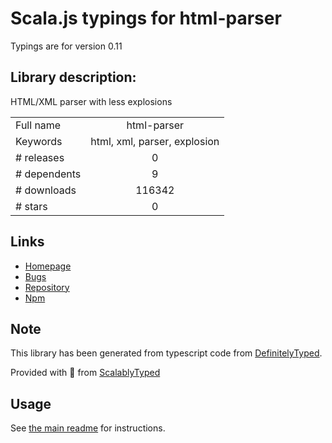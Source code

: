 
# Scala.js typings for html-parser

Typings are for version 0.11

## Library description:
HTML/XML parser with less explosions

|                    |                 |
| ------------------ | :-------------: |
| Full name          | html-parser |
| Keywords           | html, xml, parser, explosion |
| # releases         | 0 |
| # dependents       | 9 |
| # downloads        | 116342 |
| # stars            | 0 |

## Links
- [Homepage](https://github.com/tmont/html-parser#readme)
- [Bugs](https://github.com/tmont/html-parser/issues)
- [Repository](https://github.com/tmont/html-parser)
- [Npm](https://www.npmjs.com/package/html-parser)
    


## Note
This library has been generated from typescript code from [DefinitelyTyped](https://definitelytyped.org).

Provided with :purple_heart: from [ScalablyTyped](https://github.com/oyvindberg/ScalablyTyped)

## Usage
See [the main readme](../../readme.md) for instructions.



